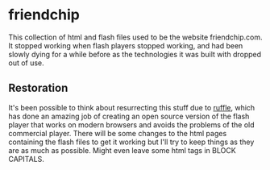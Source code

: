 # friendchip

This collection of html and flash files used to be the website friendchip.com. It stopped working when flash players stopped working, and had been slowly dying for a while before as the technologies it was built with dropped out of use. 

## Restoration

It's been possible to think about resurrecting this stuff due to [ruffle](https://ruffle.rs), which has done an amazing job of creating an open source version of the flash player that works on modern browsers and avoids the problems of the old commercial player. There will be some changes to the html pages containing the flash files to get it working but I'll try to keep things as they are as much as possible. Might even leave some html tags in BLOCK CAPITALS.